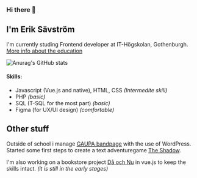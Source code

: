 ### Hi there 👋
## I'm Erik Sävström

I'm currently studing Frontend developer at IT-Högskolan, Gothenburgh.
[More info about the education](https://www.iths.se/courses/frontend/)


![Anurag's GitHub stats](https://github-readme-stats.vercel.app/api?username=JerkaSav&show_icons=true&theme=radical)


#### Skills:
- Javascript (Vue.js and native), HTML, CSS  *(Intermedite skill)*
- PHP *(basic)*
- SQL (T-SQL for the most part) *(basic)*
- Figma (for UX/UI design) *(comfortable)*


## Other stuff
Outside of school i manage [GAUPA bandpage](https://gaupaband.com/) with the use of WordPress.
Started some first steps to create a text adventuregame [The Shadow](https://www.figma.com/file/xZSrUHlyfyhgVFspH0W5F1/The-Shadow?node-id=0%3A1).



I'm also working on a bookstore project [Då och Nu](https://github.com/JerkaSav/do-och-nu) in vue.js to keep the skills intact. *(it is still in the early stages)*
